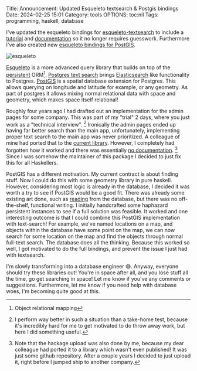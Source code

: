 Title: Announcement: Updated Esqueleto textsearch & Postgis bindings
Date: 2024-02-25 15:01
Category: tools
OPTIONS: toc:nil
Tags: programming, haskell, database

I've updated the esqueleto bindings for
[esqueleto-textsearch](https://hackage.haskell.org/package/esqueleto-textsearch) to include a [tutorial](https://hackage.haskell.org/package/esqueleto-textsearch#tutorial) and
[documentation](https://hackage.haskell.org/package/esqueleto-textsearch-1.1.4/docs/Database-Esqueleto-TextSearch.html) so it no longer requires
guesswork.
Furthermore I've also created new [esqueleto bindings for PostGIS](https://hackage.haskell.org/package/esqueleto-postgis).

![esqueleto](/images/2024/esqueleto.webp)

[Esqueleto](https://hackage.haskell.org/package/esqueleto) 
is a more advanced query library that builds on top of the [persistent](https://hackage.haskell.org/package/persistent) ORM[^object-relational].
[Postgres text search](https://rachbelaid.com/postgres-full-text-search-is-good-enough/) brings [Elasticsearch](https://en.wikipedia.org/wiki/Elasticsearch) like functionality to Postgres.
[PostGIS](https://postgis.net/) is a spatial database extension for Postgres.
This allows querying on longitude and latitude for example, or any geometry.
As part of postgres it allows mixing normal relational data with space and geometry, 
which makes space itself relational!

Roughly four years ago I had drafted out an implementation for the admin pages for some company.
This was part of my "trial" 2 days, where you just work as a "technical interview". [^great-for-me]
Ironically the admin pages ended up having far better search than the main app,
unfortunately, implementing proper text search to the main app was never prioritized.
A colleague of mine had ported that to the [current library](https://hackage.haskell.org/package/esqueleto-textsearch).
However, I completely had forgotten how it worked and there was essentially [no documentation](https://hackage.haskell.org/package/esqueleto-textsearch-1.0.0.3/docs/Database-Esqueleto-TextSearch-Language.html). [^hackage-upload]
Since I was somehow the maintainer of this package I decided to just fix this for all Haskellers.

PostGIS has a different motivation.
My current contract is about finding stuff.
Now I could do this with some geometry library in pure haskell. 
However, considering most logic is already in the database, 
I decided it was worth a try to see if PostGIS would be a good fit.
There was already some existing art done, such as [reading](https://hackage.haskell.org/package/wkt-geom-0.0.12/docs/Data-Ewkb.html#v:parseHexByteString) from the database,
but there was no off-the-shelf, functional writing.
I initially handcrafted some haphazard persistent instances to see if a full solution was feasible.
It worked and one interesting outcome is that I could combine this PostGIS implementation with text-search!
For example, we've named locations on a map, 
and objects within the database have some point on the map,
we can now search for some location on the map and find the objects through normal full-text search.
The database does all the thinking.
Because this worked so well, I got motivated to do the full bindings, 
and prevent the issue I just had with textsearch.

I'm slowly transforming into a database engineer 😅.
Anyway, everyone should try these libraries out! 
You're in space after all, and you lose stuff all the time, go get searching in space!
Let me know if you've any comments or suggestions.
Furthermore, let me know if you need help with database woes, I'm becoming quite good at this.

[^great-for-me]: I perform way better in such a situation than a take-home test, because it's incredibly hard for me to get motivated to do throw away work, but here I did something useful.
[^hackage-upload]: Note that the hackage upload was also done by me, because my dear colleague had ported it to a library which wasn't even published! It was just some github repository. After a couple years I decided to just upload it, right before I jumped ship to another company.

[^object-relational]: Object relational mapping
